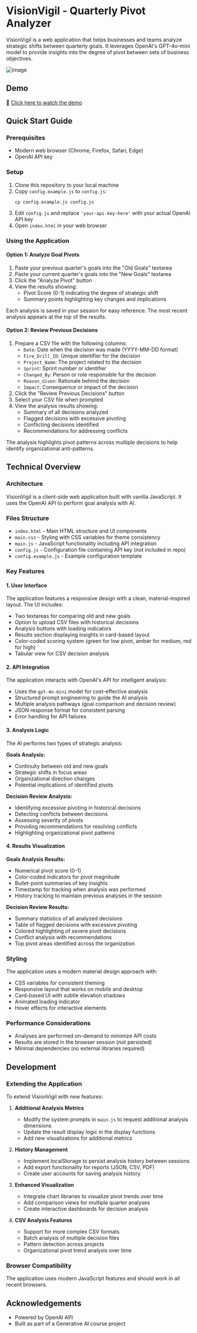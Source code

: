 # VisionVigil - Quarterly Pivot Analyzer

VisionVigil is a web application that helps businesses and teams analyze strategic shifts between quarterly goals. It leverages OpenAI's GPT-4o-mini model to provide insights into the degree of pivot between sets of business objectives.

![image](https://github.com/user-attachments/assets/369875f1-773b-481d-a163-f03a0b9337f5)

## Demo

🎥 [Click here to watch the demo](https://github.com/brettenf-UW/VisionVigil/raw/main/VisionVigil%20Demo.mp4)


## Quick Start Guide

### Prerequisites
- Modern web browser (Chrome, Firefox, Safari, Edge)
- OpenAI API key

### Setup
1. Clone this repository to your local machine
2. Copy `config.example.js` to `config.js`:
   ```
   cp config.example.js config.js
   ```
3. Edit `config.js` and replace `'your-api-key-here'` with your actual OpenAI API key
4. Open `index.html` in your web browser

### Using the Application

#### Option 1: Analyze Goal Pivots
1. Paste your previous quarter's goals into the "Old Goals" textarea
2. Paste your current quarter's goals into the "New Goals" textarea
3. Click the "Analyze Pivot" button
4. View the results showing:
   - Pivot Score (0-1) indicating the degree of strategic shift
   - Summary points highlighting key changes and implications

Each analysis is saved in your session for easy reference. The most recent analysis appears at the top of the results.

#### Option 2: Review Previous Decisions
1. Prepare a CSV file with the following columns:
   - `Date`: Date when the decision was made (YYYY-MM-DD format)
   - `Fire_Drill_ID`: Unique identifier for the decision
   - `Project_Name`: The project related to the decision
   - `Sprint`: Sprint number or identifier
   - `Changed_By`: Person or role responsible for the decision
   - `Reason_Given`: Rationale behind the decision
   - `Impact`: Consequence or impact of the decision
2. Click the "Review Previous Decisions" button
3. Select your CSV file when prompted
4. View the analysis results showing:
   - Summary of all decisions analyzed
   - Flagged decisions with excessive pivoting
   - Conflicting decisions identified
   - Recommendations for addressing conflicts

The analysis highlights pivot patterns across multiple decisions to help identify organizational anti-patterns.

## Technical Overview

### Architecture

VisionVigil is a client-side web application built with vanilla JavaScript. It uses the OpenAI API to perform goal analysis with AI.

### Files Structure
- `index.html` - Main HTML structure and UI components
- `main.css` - Styling with CSS variables for theme consistency
- `main.js` - JavaScript functionality including API integration
- `config.js` - Configuration file containing API key (not included in repo)
- `config.example.js` - Example configuration template

### Key Features

#### 1. User Interface
The application features a responsive design with a clean, material-inspired layout. The UI includes:
- Two textareas for comparing old and new goals
- Option to upload CSV files with historical decisions
- Analysis buttons with loading indicators
- Results section displaying insights in card-based layout
- Color-coded scoring system (green for low pivot, amber for medium, red for high)
- Tabular view for CSV decision analysis

#### 2. API Integration
The application interacts with OpenAI's API for intelligent analysis:
- Uses the `gpt-4o-mini` model for cost-effective analysis
- Structured prompt engineering to guide the AI analysis
- Multiple analysis pathways (goal comparison and decision review)
- JSON response format for consistent parsing
- Error handling for API failures

#### 3. Analysis Logic
The AI performs two types of strategic analysis:

**Goals Analysis:**
- Continuity between old and new goals
- Strategic shifts in focus areas
- Organizational direction changes
- Potential implications of identified pivots

**Decision Review Analysis:**
- Identifying excessive pivoting in historical decisions
- Detecting conflicts between decisions
- Assessing severity of pivots
- Providing recommendations for resolving conflicts
- Highlighting organizational pivot patterns

#### 4. Results Visualization
**Goals Analysis Results:**
- Numerical pivot score (0-1)
- Color-coded indicators for pivot magnitude
- Bullet-point summaries of key insights
- Timestamp for tracking when analysis was performed
- History tracking to maintain previous analyses in the session

**Decision Review Results:**
- Summary statistics of all analyzed decisions
- Table of flagged decisions with excessive pivoting
- Colored highlighting of severe pivot decisions
- Conflict analysis with recommendations
- Top pivot areas identified across the organization

### Styling
The application uses a modern material design approach with:
- CSS variables for consistent theming
- Responsive layout that works on mobile and desktop
- Card-based UI with subtle elevation shadows
- Animated loading indicator
- Hover effects for interactive elements

### Performance Considerations
- Analyses are performed on-demand to minimize API costs
- Results are stored in the browser session (not persisted)
- Minimal dependencies (no external libraries required)

## Development

### Extending the Application
To extend VisionVigil with new features:

1. **Additional Analysis Metrics**
   - Modify the system prompts in `main.js` to request additional analysis dimensions
   - Update the result display logic in the display functions
   - Add new visualizations for additional metrics

2. **History Management**
   - Implement localStorage to persist analysis history between sessions
   - Add export functionality for reports (JSON, CSV, PDF)
   - Create user accounts for saving analysis history

3. **Enhanced Visualization**
   - Integrate chart libraries to visualize pivot trends over time
   - Add comparison views for multiple quarter analyses
   - Create interactive dashboards for decision analysis

4. **CSV Analysis Features**
   - Support for more complex CSV formats
   - Batch analysis of multiple decision files
   - Pattern detection across projects
   - Organizational pivot trend analysis over time

### Browser Compatibility
The application uses modern JavaScript features and should work in all recent browsers.

## Acknowledgements
- Powered by OpenAI API
- Built as part of a Generative AI course project
